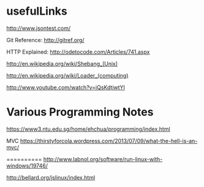 usefulLinks
===========
http://www.jsontest.com/

Git Reference: http://gitref.org/

HTTP Explained: http://odetocode.com/Articles/741.aspx

http://en.wikipedia.org/wiki/Shebang_(Unix)


http://en.wikipedia.org/wiki/Loader_(computing)

http://www.youtube.com/watch?v=iQsKdtjwtYI

Various Programming Notes
==========================
https://www3.ntu.edu.sg/home/ehchua/programming/index.html


MVC
https://thirstyforcola.wordpress.com/2013/07/09/what-the-hell-is-an-mvc/


==========
http://www.labnol.org/software/run-linux-with-windows/19746/

http://bellard.org/jslinux/index.html
